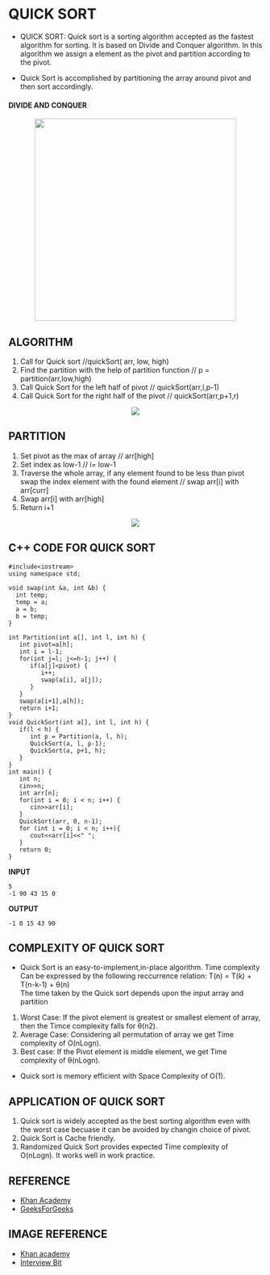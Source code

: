 # QUICK SORT
- QUICK SORT: Quick sort is a sorting algorithm accepted as the fastest algorithm for sorting. It is based on Divide and Conquer algorithm. In this algorithm we assign a element as the pivot and partition according to the pivot.</br>

-  Quick Sort is accomplished by partitioning the array around pivot and then sort accordingly.
 
#### DIVIDE AND CONQUER
<p align="center"><img src="https://user-images.githubusercontent.com/71391631/136206260-1ea70f02-e77d-4a50-9a3e-7ad779d27a68.png"  width="400"/></p>

## ALGORITHM
1. Call for Quick sort //quickSort( arr, low, high)
2. Find the partition with the help of partition function // p = partition(arr,low,high)
3. Call Quick Sort for the left half of pivot // quickSort(arr,l,p-1)
4. Call Quick Sort for the right half of the pivot //  quickSort(arr,p+1,r)
<p align="center"><img src="https://user-images.githubusercontent.com/71391631/136849754-32c11dd3-ff5b-4bf3-83c9-750f4672ec73.jpg"/>
</p>

## PARTITION

1. Set pivot as the max of array // arr[high]
2. Set index as low-1 // i= low-1
3. Traverse the whole array, if any element found to be less than pivot swap the index element with the found element // swap arr[i] with arr[curr]
4. Swap arr[i] with arr[high]
5. Return i+1

<p align="center"><img src="https://user-images.githubusercontent.com/71391631/136848864-0e0a5313-65fa-41ea-a666-560ed31a1f00.png"/></p>

## C++ CODE FOR QUICK SORT
```
#include<iostream>
using namespace std;

void swap(int &a, int &b) {
  int temp;
  temp = a;
  a = b;
  b = temp;
}

int Partition(int a[], int l, int h) {
   int pivot=a[h];
   int i = l-1;
   for(int j=l; j<=h-1; j++) {
      if(a[j]<pivot) {
         i++;
         swap(a[i], a[j]);
      }
   }
   swap(a[i+1],a[h]);
   return i+1;
}
void QuickSort(int a[], int l, int h) {
   if(l < h) {
      int p = Partition(a, l, h);
      QuickSort(a, l, p-1);
      QuickSort(a, p+1, h);
   }
}
int main() {
   int n;
   cin>>n;
   int arr[n];
   for(int i = 0; i < n; i++) {
      cin>>arr[i];
   }
   QuickSort(arr, 0, n-1);
   for (int i = 0; i < n; i++){
      cout<<arr[i]<<" ";
   }
   return 0;
}
```
**INPUT**
```
5
-1 90 43 15 0
```
**OUTPUT**
```
-1 0 15 43 90
```

## COMPLEXITY OF QUICK SORT
- Quick Sort is an easy-to-implement,in-place algorithm.
Time complexity Can be expressed by the following reccurrence relation: T(n) =  T(k) + T(n-k-1) + θ(n)<br>
The time taken by the Quick sort depends upon the input array and partition  
1. Worst Case: If the pivot element is greatest or smallest element of array, then the Timce complexity falls for θ(n2).
2. Average Case: Considering all permutation of array we get Time complexity of O(nLogn).
3. Best case: If the Pivot element is middle element, we get Time complexity of θ(nLogn).

- Quick sort is memory efficient with Space Complexity of O(1).

## APPLICATION OF QUICK SORT
1. Quick sort is widely accepted as the best sorting algorithm even with the worst case becuase it can be avoided by changin choice of pivot.
2. Quick Sort is Cache friendly.
3. Randomized Quick Sort provides expected Time complexity of O(nLogn). It works well in work practice.

## REFERENCE
- [Khan Academy](https://www.khanacademy.org/computing/computer-science/algorithms/quick-sort/a/overview-of-quicksort)
- [GeeksForGeeks](https://www.geeksforgeeks.org/quick-sort/)
## IMAGE REFERENCE
- [Khan academy](https://cdn.kastatic.org/ka-perseus-images/53692155715c9f26ec927cb2d40e70ce6c460e86.png)
- [Interview Bit](https://i.pinimg.com/564x/fe/f8/08/fef8085a6420538e38f6ccfaba04d12f.jpg)
